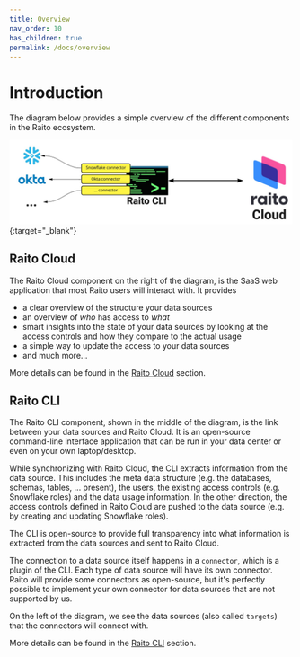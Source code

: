 ```yaml
---
title: Overview
nav_order: 10
has_children: true
permalink: /docs/overview
---
```

# Introduction
The diagram below provides a simple overview of the different components in the Raito ecosystem.

[![Raito Overview](/assets/images/overview.jpg)](/assets/images/overview.jpg){:target="_blank"}

## Raito Cloud
The Raito Cloud component on the right of the diagram, is the SaaS web application that most Raito users will interact with. It provides
 - a clear overview of the structure your data sources
 - an overview of *who* has access to *what*
 - smart insights into the state of your data sources by looking at the access controls and how they compare to the actual usage
 - a simple way to update the access to your data sources
 - and much more...

More details can be found in the [Raito Cloud](/docs/cloud) section.

## Raito CLI
The Raito CLI component, shown in the middle of the diagram, is the link between your data sources and Raito Cloud. It is an open-source command-line interface application that can be run in your data center or even on your own laptop/desktop.

While synchronizing with Raito Cloud, the CLI extracts information from the data source. This includes the meta data structure (e.g. the databases, schemas, tables, ... present), the users, the existing access controls (e.g. Snowflake roles) and the data usage information.
In the other direction, the access controls defined in Raito Cloud are pushed to the data source (e.g. by creating and updating Snowflake roles).

The CLI is open-source to provide full transparency into what information is extracted from the data sources and sent to Raito Cloud.

The connection to a data source itself happens in a `connector`, which is a plugin of the CLI. Each type of data source will have its own connector. Raito will provide some connectors as open-source, but it's perfectly possible to implement your own connector for data sources that are not supported by us.

On the left of the diagram, we see the data sources (also called `targets`) that the connectors will connect with.

More details can be found in the [Raito CLI](/docs/cli) section.